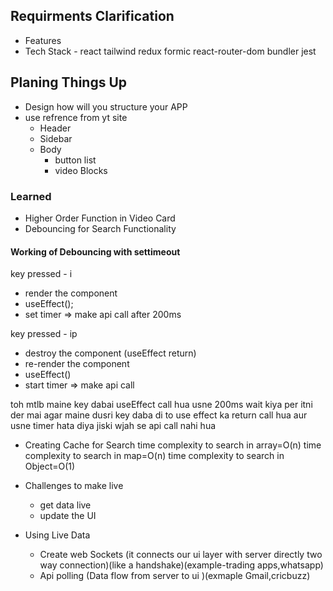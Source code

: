 ## Requirments Clarification
- Features
- Tech Stack - react tailwind redux formic react-router-dom bundler jest 

## Planing Things Up
- Design how will you structure your APP
- use refrence from yt site
    - Header
    - Sidebar
    - Body
        - button list
        - video Blocks

### Learned
- Higher Order Function in Video Card
- Debouncing for Search Functionality

#### Working of Debouncing with settimeout
key pressed - i
- render the component
- useEffect();
- set timer => make api call after 200ms

key pressed - ip
- destroy the component (useEffect return)
- re-render the component
- useEffect()
- start timer => make api call

toh mtlb maine key dabai useEffect call hua usne 200ms wait kiya per itni der mai agar maine dusri key daba di 
to use effect ka return call hua aur usne timer hata diya jiski wjah se api call nahi hua

- Creating Cache for Search
time complexity to search in array=O(n)
time complexity to search in map=O(n)
time complexity to search in Object=O(1)

- Challenges to make live   
    - get data live
    - update the UI
- Using Live Data
    - Create web Sockets (it connects our ui layer with server directly two way connection)(like a handshake)(example-trading apps,whatsapp)
    - Api polling (Data flow from server to ui )(exmaple Gmail,cricbuzz)

